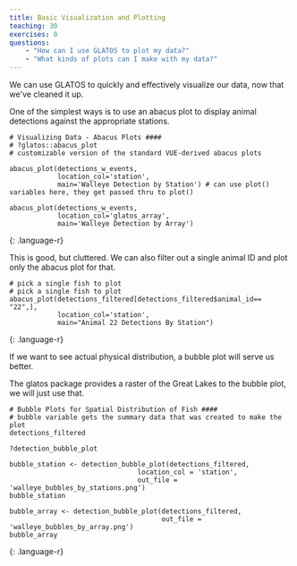 ```yaml
---
title: Basic Visualization and Plotting
teaching: 30
exercises: 0
questions:
    - "How can I use GLATOS to plot my data?"
    - "What kinds of plots can I make with my data?"
---
```


We can use GLATOS to quickly and effectively visualize our data, now that we've
cleaned it up.

One of the simplest ways is to use an abacus plot to display animal detections
against the appropriate stations.

~~~
# Visualizing Data - Abacus Plots ####
# ?glatos::abacus_plot
# customizable version of the standard VUE-derived abacus plots

abacus_plot(detections_w_events, 
            location_col='station', 
            main='Walleye Detection by Station') # can use plot() variables here, they get passed thru to plot()

abacus_plot(detections_w_events, 
            location_col='glatos_array', 
            main='Walleye Detection by Array') 

~~~
{: .language-r}

This is good, but cluttered. We can also filter out a single animal ID and plot
only the abacus plot for that.
~~~
# pick a single fish to plot
# pick a single fish to plot
abacus_plot(detections_filtered[detections_filtered$animal_id== "22",],
            location_col='station',
            main="Animal 22 Detections By Station")
~~~
{: .language-r}




If we want to see actual physical distribution, a bubble plot will serve us better.

The glatos package provides a raster of the Great Lakes to the bubble plot, we will just use that.
~~~
# Bubble Plots for Spatial Distribution of Fish ####
# bubble variable gets the summary data that was created to make the plot
detections_filtered

?detection_bubble_plot

bubble_station <- detection_bubble_plot(detections_filtered, 
                                location_col = 'station',
                                out_file = 'walleye_bubbles_by_stations.png')
bubble_station

bubble_array <- detection_bubble_plot(detections_filtered,
                                      out_file = 'walleye_bubbles_by_array.png')
bubble_array
~~~
{: .language-r}
